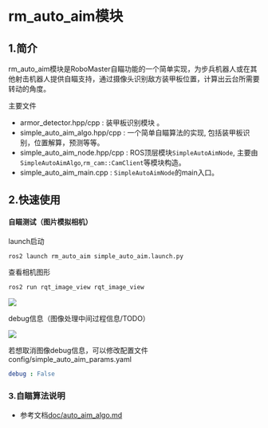 # rm_auto_aim模块

## 1.简介

rm_auto_aim模块是RoboMaster自瞄功能的一个简单实现，为步兵机器人或在其他射击机器人提供自瞄支持，通过摄像头识别敌方装甲板位置，计算出云台所需要转动的角度。

主要文件
* armor_detector.hpp/cpp : 装甲板识别模块 。
* simple_auto_aim_algo.hpp/cpp : 一个简单自瞄算法的实现, 包括装甲板识别，位置解算，预测等等。
* simple_auto_aim_node.hpp/cpp : ROS顶层模块`SimpleAutoAimNode`, 主要由`SimpleAutoAimAlgo`,`rm_cam::CamClient`等模块构造。
* simple_auto_aim_main.cpp : `SimpleAutoAimNode`的main入口。

## 2.快速使用

#### 自瞄测试（图片模拟相机）

launch启动

```bash
ros2 launch rm_auto_aim simple_auto_aim.launch.py 
```

查看相机图形

```bash
ros2 run rqt_image_view rqt_image_view
```

![](res/test.jpg)

debug信息（图像处理中间过程信息/TODO）

![](doc/imgs/test_result.png)

若想取消图像debug信息，可以修改配置文件config/simple_auto_aim_params.yaml

```yaml
debug : False
```

### 3.自瞄算法说明

* 参考文档[doc/auto_aim_algo.md](doc/auto_aim_algo.md)

